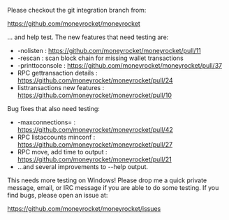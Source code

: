 Please checkout the git integration branch from:

https://github.com/moneyrocket/moneyrocket

... and help test.  The new features that need testing are:

* -nolisten : https://github.com/moneyrocket/moneyrocket/pull/11
* -rescan : scan block chain for missing wallet transactions
* -printtoconsole : https://github.com/moneyrocket/moneyrocket/pull/37
* RPC gettransaction details : https://github.com/moneyrocket/moneyrocket/pull/24
* listtransactions new features : https://github.com/moneyrocket/moneyrocket/pull/10

Bug fixes that also need testing:

* -maxconnections= : https://github.com/moneyrocket/moneyrocket/pull/42
* RPC listaccounts minconf : https://github.com/moneyrocket/moneyrocket/pull/27
* RPC move, add time to output : https://github.com/moneyrocket/moneyrocket/pull/21
* ...and several improvements to --help output.

This needs more testing on Windows!  Please drop me a quick private message, email, or IRC message if you are able to do some testing.  If you find bugs, please open an issue at:

https://github.com/moneyrocket/moneyrocket/issues
